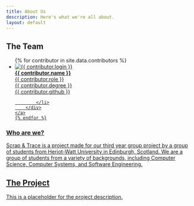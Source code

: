 ```yaml
---
title: About Us
description: Here's what we're all about.
layout: default
---
```


## The Team

<ul class="about-list">
    {% for contributor in site.data.contributors %}
    <a href="{{ contributor.html_url }}">
        <div class="about-container" href="{{ contributor.html_url }}">
            <li>
                <img src="{{ contributor.avatar_url }}" alt="{{ contributor.login }}" class="avatar">
                <div>
                    <b>{{ contributor.name }}</b>
                </div>
                <div>
                    {{ contributor.role }}
                </div>
                <div>
                    <span><i class="fas fa-graduation-cap"></i> {{ contributor.degree }}</span>
                </div>
                <div>
                    <span><i class="fab fa-github"></i> {{ contributor.github }}</span>
                </div>
                
            </li>
        </div>
    </a>
    {% endfor %}
</ul>

### Who are we?

Scrap & Trace is a project made for our third year group project by a group of students from Heriot-Watt University in Edinburgh, Scotland. We are a group of students from a variety of backgrounds, including Computer Science, Computer Systems, and Software Engineering.

## The Project

This is a placeholder for the project description.
